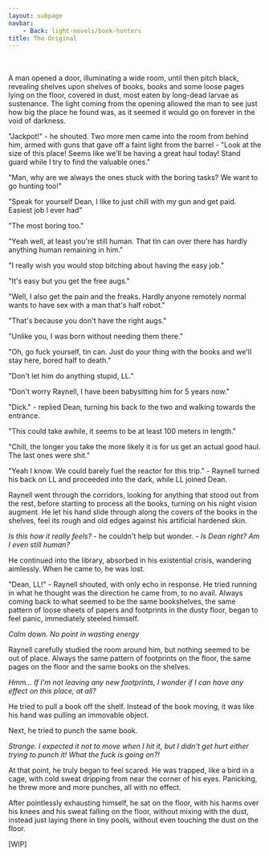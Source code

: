```yaml
---
layout: subpage
navbar:
    - Back: light-novels/book-hunters
title: The Original 
---
```

<br>
<br>
  A man opened a door, illuminating a wide room, until then pitch black, revealing shelves upon shelves of books, books and some
  loose pages lying on the floor, covered in dust, most eaten by long-dead larvae as sustenance. The light coming from the opening
  allowed the man to see just how big the place he found was, as it seemed it would go on forever in the void of darkness.
  
  "Jackpot!" - he shouted. Two more men came into the room from behind him, armed with guns that gave off a faint light 
  from the barrel - "Look at the size of this place! Seems like we'll be having a great haul today! Stand guard while I
  try to find the valuable ones." 
  
  "Man, why are we always the ones stuck with the boring tasks? We want to go hunting too!"
  
  "Speak for yourself Dean, I like to just chill with my gun and get paid. Easiest job I ever had"
  
  "The most boring too."
  
  "Yeah well, at least you're still human. That tin can over there has hardly anything human remaining in him."
  
  "I really wish you would stop bitching about having the easy job."
  
  "It's easy but you get the free augs."
  
  "Well, I also get the pain and the freaks. Hardly anyone remotely normal wants to have sex with a man that's half robot."
  
  "That's because you don't have the right augs."
  
  "Unlike you, I was born without needing them there."
  
  "Oh, go fuck yourself, tin can. Just do your thing with the books and we'll stay here, bored half to death."
  
  "Don't let him do anything stupid, LL."
  
  "Don't worry Raynell, I have been babysitting him for 5 years now."
  
  "Dick." - replied Dean, turning his back to the two and walking towards the entrance.
  
  "This could take awhile, it seems to be at least 100 meters in length."
  
  "Chill, the longer you take the more likely it is for us get an actual good haul. The last ones were shit."
  
  "Yeah I know. We could barely fuel the reactor for this trip." - Raynell turned his back on LL and proceeded into the dark, while LL joined Dean.
  
  Raynell went through the corridors, looking for anything that stood out from the rest, before starting to process all
  the books, turning on his night vision augment. He let his hand slide through along the covers of the books in the 
  shelves, feel its rough and old edges against his artificial hardened skin.
  
  *Is this how it really feels?* - he couldn't help but wonder. - *Is Dean right? Am I even still human?*
   
   He continued into the library, absorbed in his existential crisis, wandering aimlessly. When he came to, he was lost.
   
   "Dean, LL!" - Raynell shouted, with only echo in response. He tried running in what he thought was the direction he came from, to no avail.
   Always coming back to what seemed to be the same bookshelves, the same pattern of loose sheets of papers and footprints in the dusty floor,
   began to feel panic, immediately steeled himself.
   
   *Calm down. No point in wasting energy*
   
   Raynell carefully studied the room around him, but nothing seemed to be out of place. Always the same pattern of footprints
   on the floor, the same pages on the floor and the same books on the shelves. 
   
   *Hmm... If I'm not leaving any new footprints, I wonder if I can have any effect on this place, at all?* 
   
   He tried to pull a book off the shelf. Instead of the book moving, it was like his hand was pulling an immovable object.
   
   Next, he tried to punch the same book.
   
   *Strange. I expected it not to move when I hit it, but I didn't get hurt either trying to punch it! What the fuck is going on?!*
   
   At that point, he truly began to feel scared. He was trapped, like a bird in a cage, with cold sweat dripping from near
   the corner of his eyes. Panicking, he threw more and more punches, all with no effect.
   
   After pointlessly exhausting himself, he sat on the floor, with his harms over his knees and his sweat falling on the floor,
   without mixing with the dust, instead just laying there in tiny pools, without even touching the dust on the floor.
   
   [WIP]